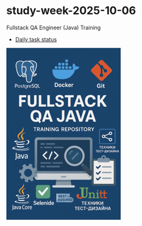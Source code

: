 # study-week-2025-10-06
Fullstack QA Engineer (Java) Training
- [Daily task status](src/test/java/notes/DailyTaskStatus.md)

<img src="src/test/resources/cover.webp" width="300">
